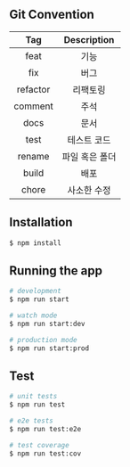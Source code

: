 ## Git Convention

|   Tag    |  Description   |
| :------: | :------------: |
|   feat   |      기능      |
|   fix    |      버그      |
| refactor |    리팩토링    |
| comment  |      주석      |
|   docs   |      문서      |
|   test   |  테스트 코드   |
|  rename  | 파일 혹은 폴더 |
|  build   |      배포      |
|  chore   |  사소한 수정   |

## Installation

```bash
$ npm install
```

## Running the app

```bash
# development
$ npm run start

# watch mode
$ npm run start:dev

# production mode
$ npm run start:prod
```

## Test

```bash
# unit tests
$ npm run test

# e2e tests
$ npm run test:e2e

# test coverage
$ npm run test:cov
```

